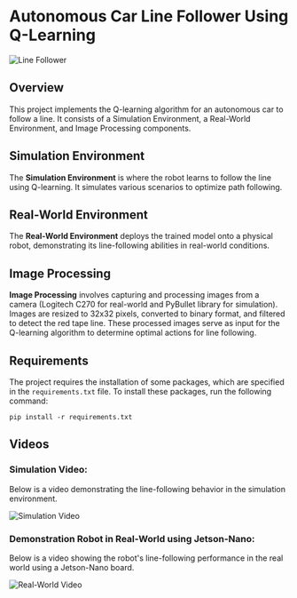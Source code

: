 # Autonomous Car Line Follower Using Q-Learning

![Line Follower](https://user-images.githubusercontent.com/90126322/219383180-47eb70ba-f8ad-4424-ab5c-274ea07d8fed.gif)

## Overview

This project implements the Q-learning algorithm for an autonomous car to follow a line. It consists of a Simulation Environment, a Real-World Environment, and Image Processing components.

## Simulation Environment

The **Simulation Environment** is where the robot learns to follow the line using Q-learning. It simulates various scenarios to optimize path following.

## Real-World Environment

The **Real-World Environment** deploys the trained model onto a physical robot, demonstrating its line-following abilities in real-world conditions.

## Image Processing

**Image Processing** involves capturing and processing images from a camera (Logitech C270 for real-world and PyBullet library for simulation). Images are resized to 32x32 pixels, converted to binary format, and filtered to detect the red tape line. These processed images serve as input for the Q-learning algorithm to determine optimal actions for line following.

## Requirements

The project requires the installation of some packages, which are specified in the `requirements.txt` file. To install these packages, run the following command:

    pip install -r requirements.txt

## Videos

### Simulation Video:
Below is a video demonstrating the line-following behavior in the simulation environment.

![Simulation Video](https://user-images.githubusercontent.com/90126322/219383180-47eb70ba-f8ad-4424-ab5c-274ea07d8fed.gif)

### Demonstration Robot in Real-World using Jetson-Nano:
Below is a video showing the robot's line-following performance in the real world using a Jetson-Nano board.

![Real-World Video](https://user-images.githubusercontent.com/90126322/219380977-fce36e4a-49b8-4ff9-8f52-dfa2f12ae330.gif)



